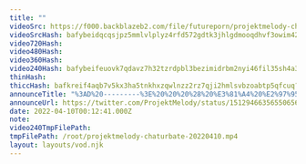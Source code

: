 ```yaml
---
title: ""
videoSrc: https://f000.backblazeb2.com/file/futureporn/projektmelody-chaturbate-20220410.mp4
videoSrcHash: bafybeidqcqsjpz5mmlvlplyz4rfd572gdtk3jhlgdmooqdhvf3owim42wu?filename=projektmelody-chaturbate-20220410T001241Z-source.mp4
video720Hash: 
video480Hash: 
video360Hash: 
video240Hash: bafybeifeuovk7qdavz7h32tzrdpbl3bezimidrbm2nyi46fil35sh4a374?filename=projektmelody-chaturbate-20220410T001241Z-240p.mp4
thinHash: 
thiccHash: bafkreif4aqb7v5kx3ha5tnkhxzqwlnzz2rz7qji2hmlsvbzoabtp5qfcuq?filename=20220410T001241Z-thicc.jpg
announceTitle: "%3AD%20---------%3E%20%20%20%28%20%E3%81%A4%20%E2%97%95o%E2%97%95%20%29%E3%81%A4"
announceUrl: https://twitter.com/ProjektMelody/status/1512946635655065602
date: 2022-04-10T00:12:41.000Z
note: 
video240TmpFilePath: 
tmpFilePath: /root/projektmelody-chaturbate-20220410.mp4
layout: layouts/vod.njk
---
```

